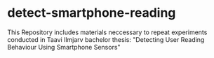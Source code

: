 detect-smartphone-reading
=========================

This Repository includes materials neccessary to repeat experiments conducted in Taavi Ilmjarv bachelor thesis: "Detecting User Reading Behaviour Using Smartphone Sensors"
